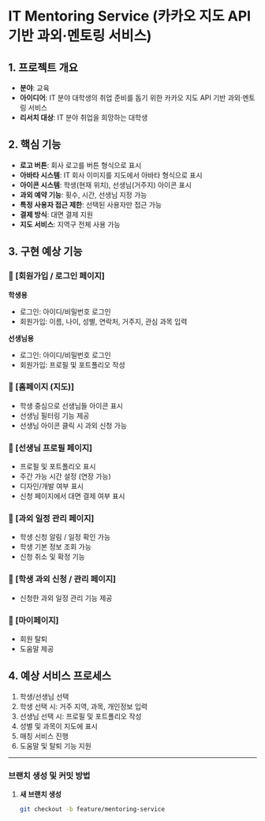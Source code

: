 # IT Mentoring Service (카카오 지도 API 기반 과외·멘토링 서비스)

## 1. 프로젝트 개요
- **분야**: 교육
- **아이디어**: IT 분야 대학생의 취업 준비를 돕기 위한 카카오 지도 API 기반 과외·멘토링 서비스
- **리서치 대상**: IT 분야 취업을 희망하는 대학생

## 2. 핵심 기능
- **로고 버튼**: 회사 로고를 버튼 형식으로 표시
- **아바타 시스템**: IT 회사 이미지를 지도에서 아바타 형식으로 표시
- **아이콘 시스템**: 학생(현재 위치), 선생님(거주지) 아이콘 표시
- **과외 예약 기능**: 횟수, 시간, 선생님 지정 가능
- **특정 사용자 접근 제한**: 선택된 사용자만 접근 가능
- **결제 방식**: 대면 결제 지원
- **지도 서비스**: 지역구 전체 사용 가능

## 3. 구현 예상 기능

### 🔹 [회원가입 / 로그인 페이지]
**학생용**
- 로그인: 아이디/비밀번호 로그인
- 회원가입: 이름, 나이, 성별, 연락처, 거주지, 관심 과목 입력

**선생님용**
- 로그인: 아이디/비밀번호 로그인
- 회원가입: 프로필 및 포트폴리오 작성

### 🔹 [홈페이지 (지도)]
- 학생 중심으로 선생님들 아이콘 표시
- 선생님 필터링 기능 제공
- 선생님 아이콘 클릭 시 과외 신청 가능

### 🔹 [선생님 프로필 페이지]
- 프로필 및 포트폴리오 표시
- 주간 가능 시간 설정 (연장 가능)
- 디자인/개발 여부 표시
- 신청 페이지에서 대면 결제 여부 표시

### 🔹 [과외 일정 관리 페이지]
- 학생 신청 알림 / 일정 확인 가능
- 학생 기본 정보 조회 가능
- 신청 취소 및 확정 기능

### 🔹 [학생 과외 신청 / 관리 페이지]
- 신청한 과외 일정 관리 기능 제공

### 🔹 [마이페이지]
- 회원 탈퇴
- 도움말 제공

## 4. 예상 서비스 프로세스
1. 학생/선생님 선택
2. 학생 선택 시: 거주 지역, 과목, 개인정보 입력
3. 선생님 선택 시: 프로필 및 포트폴리오 작성
4. 성별 및 과목이 지도에 표시
5. 매칭 서비스 진행
6. 도움말 및 탈퇴 기능 지원

---

### **브랜치 생성 및 커밋 방법**
1. **새 브랜치 생성**
   ```bash
   git checkout -b feature/mentoring-service
